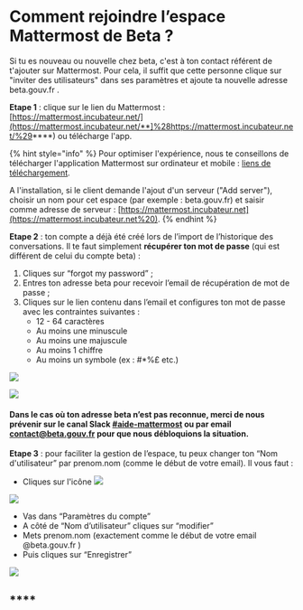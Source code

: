 # Comment rejoindre l’espace Mattermost de Beta ?

Si tu es nouveau ou nouvelle chez beta, c'est à ton contact référent de t'ajouter sur Mattermost. Pour cela, il suffit que cette personne clique sur "inviter des utilisateurs" dans ses paramètres et ajoute ta nouvelle adresse beta.gouv.fr . 

**Etape 1** : clique sur le lien du Mattermost : [https://mattermost.incubateur.net/](https://mattermost.incubateur.net/**]%28https://mattermost.incubateur.net/%29****) ou télécharge l'app.

{% hint style="info" %}
Pour optimiser l'expérience, nous te conseillons de télécharger l'application Mattermost sur ordinateur et mobile : [liens de téléchargement](https://mattermost.com/download/#).

A l'installation, si le client demande l'ajout d'un serveur \("Add server"\), choisir un nom pour cet espace \(par exemple : beta.gouv.fr\) et saisir comme adresse de serveur : [https://mattermost.incubateur.net](https://mattermost.incubateur.net%20).
{% endhint %}

**Etape 2** : ton compte a déjà été créé lors de l’import de l’historique des conversations. Il te faut simplement **récupérer ton mot de passe** \(qui est différent de celui du compte beta\) :

1. Cliques sur “forgot my password” ;
2. Entres ton adresse beta pour recevoir l’email de récupération de mot de passe ; 
3. Cliques sur le lien contenu dans l’email et configures ton mot de passe avec les contraintes suivantes : 
   * 12 - 64 caractères 
   * Au moins une minuscule
   * Au moins une majuscule
   * Au moins 1 chiffre
   * Au moins un symbole \(ex : \#\*%£ etc.\)

![](https://lh5.googleusercontent.com/UiX0HY5uMLL91gKZtpNxLZcharavsGN4PLE_ajtVPKBlSINhB7g4Ii6h7PE8Ba_G4ZgeN95ikutAJFZxeHaghEGo0hTaqaJFiTFVAW9wg_CzEt2rO3bbrn618iYfL-DXwkQZrvHo)

![](https://lh6.googleusercontent.com/dmzmqbVoDmbXpOsSfIVTXLirn__E01dYadqfTmXUQaXzXkpCLNsPM24xi_2dgEMDoaMoyMyI6Gbq-o-Cs0hx9nQo7RntZghW4aDH7bsuayaQX5uvq7Y8w72i9OyHIqJOW4AYRW9Y)

#### **Dans le cas où ton adresse beta n’est pas reconnue, merci de nous prévenir sur le canal Slack** [**\#aide-mattermost**](https://startups-detat.slack.com/archives/C021C1HDA1F) **ou par email contact@beta.gouv.fr  pour que nous débloquions la situation.**

**Etape 3** : pour faciliter la gestion de l’espace, tu peux changer ton “Nom d'utilisateur” par prenom.nom \(comme le début de votre email\). Il vous faut :

* Cliques sur l'icône ![](https://lh5.googleusercontent.com/De8PjC5doIaIMGFuuR95dlnmOZWxJuHqp3BAAyiIxJMuygtt_LWY6EUka0-mutJvKVOqTvnVL_fTD_lGJ8AmxzfrPXfnOoxL9eatGe1i6y8kKBPlgjvjQ_sg8zRTEJY8ok-TfUuD)

![](https://lh5.googleusercontent.com/uXTXzsqkLKQc2t74VchYcVPy10eg3CGCq2ZP6bbcjsdLvf9zhXRBb939TeK1dLkzFEt3gMDPXZKjVeigeliN_ZxFTDIp2xV8DYWLZWjlJ8tQRvggwUsiBGz_8yLA4aB0KH591DW7)

* Vas dans “Paramètres du compte”
* A côté de “Nom d’utilisateur” cliques sur “modifier”
* Mets prenom.nom \(exactement comme le début de votre email @beta.gouv.fr \)
* Puis cliques sur “Enregistrer”

![](https://lh6.googleusercontent.com/T_laA76igKgAScDNdeNYsxFcKArGDGvqL_5vAKWdgdXy-hCyc9ao6-tKgIiTHk5rjaUSHb5doZHyoRf2Tmj3gxtI_RdsC6T8U48Wd31K09bSlLsJuNHbLVAZuZIZJA7a7sk4-7jH)

## \*\*\*\*

